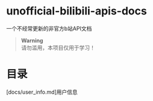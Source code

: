 # unofficial-bilibili-apis-docs
一个不经常更新的非官方b站API文档  
>**Warning**  
>请勿滥用，本项目仅用于学习！  
# 目录
[docs/user_info.md]用户信息
